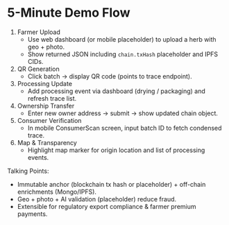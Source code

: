 # 5-Minute Demo Flow

1. Farmer Upload
   - Use web dashboard (or mobile placeholder) to upload a herb with geo + photo.
   - Show returned JSON including `chain.txHash` placeholder and IPFS CIDs.
2. QR Generation
   - Click batch -> display QR code (points to trace endpoint).
3. Processing Update
   - Add processing event via dashboard (drying / packaging) and refresh trace list.
4. Ownership Transfer
   - Enter new owner address -> submit -> show updated chain object.
5. Consumer Verification
   - In mobile ConsumerScan screen, input batch ID to fetch condensed trace.
6. Map & Transparency
   - Highlight map marker for origin location and list of processing events.

Talking Points:
- Immutable anchor (blockchain tx hash or placeholder) + off-chain enrichments (Mongo/IPFS).
- Geo + photo + AI validation (placeholder) reduce fraud.
- Extensible for regulatory export compliance & farmer premium payments.
